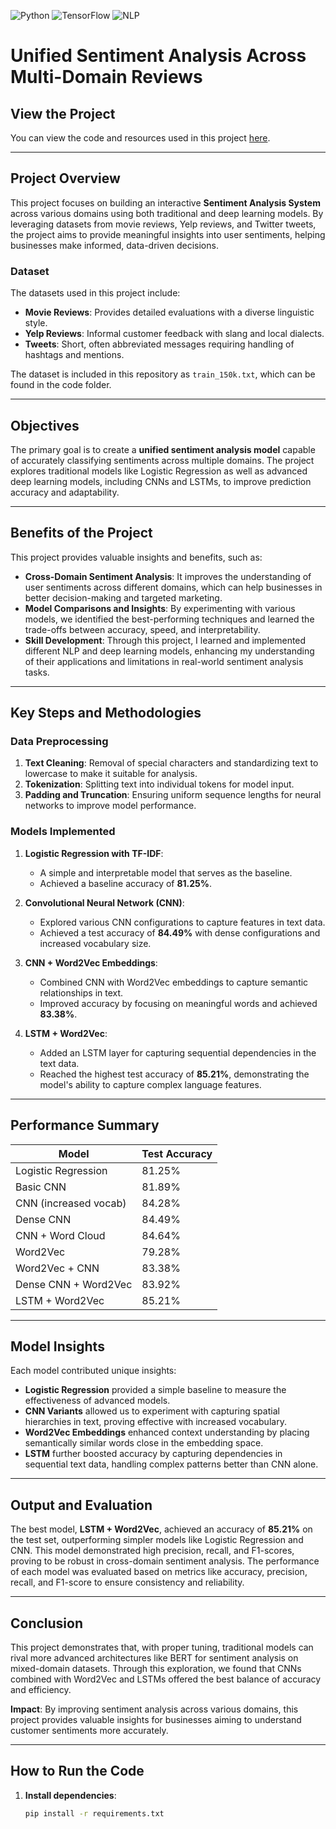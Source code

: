 ![Python](https://img.shields.io/badge/Python-3.x-blue.svg)
![TensorFlow](https://img.shields.io/badge/TensorFlow-2.x-orange.svg)
![NLP](https://img.shields.io/badge/NLP-Sentiment%20Analysis-green.svg)

# Unified Sentiment Analysis Across Multi-Domain Reviews

## View the Project
You can view the code and resources used in this project [here](https://github.com/ys2403/Unified-Sentiment-Analysis-Across-Multi-Domain-Reviews).

---

## Project Overview

This project focuses on building an interactive **Sentiment Analysis System** across various domains using both traditional and deep learning models. By leveraging datasets from movie reviews, Yelp reviews, and Twitter tweets, the project aims to provide meaningful insights into user sentiments, helping businesses make informed, data-driven decisions.

### Dataset

The datasets used in this project include:
- **Movie Reviews**: Provides detailed evaluations with a diverse linguistic style.
- **Yelp Reviews**: Informal customer feedback with slang and local dialects.
- **Tweets**: Short, often abbreviated messages requiring handling of hashtags and mentions.

The dataset is included in this repository as `train_150k.txt`, which can be found in the code folder.

---

## Objectives

The primary goal is to create a **unified sentiment analysis model** capable of accurately classifying sentiments across multiple domains. The project explores traditional models like Logistic Regression as well as advanced deep learning models, including CNNs and LSTMs, to improve prediction accuracy and adaptability.

---

## Benefits of the Project

This project provides valuable insights and benefits, such as:
- **Cross-Domain Sentiment Analysis**: It improves the understanding of user sentiments across different domains, which can help businesses in better decision-making and targeted marketing.
- **Model Comparisons and Insights**: By experimenting with various models, we identified the best-performing techniques and learned the trade-offs between accuracy, speed, and interpretability.
- **Skill Development**: Through this project, I learned and implemented different NLP and deep learning models, enhancing my understanding of their applications and limitations in real-world sentiment analysis tasks.

---

## Key Steps and Methodologies

### Data Preprocessing

1. **Text Cleaning**: Removal of special characters and standardizing text to lowercase to make it suitable for analysis.
2. **Tokenization**: Splitting text into individual tokens for model input.
3. **Padding and Truncation**: Ensuring uniform sequence lengths for neural networks to improve model performance.

### Models Implemented

1. **Logistic Regression with TF-IDF**:
   - A simple and interpretable model that serves as the baseline.
   - Achieved a baseline accuracy of **81.25%**.

2. **Convolutional Neural Network (CNN)**:
   - Explored various CNN configurations to capture features in text data.
   - Achieved a test accuracy of **84.49%** with dense configurations and increased vocabulary size.

3. **CNN + Word2Vec Embeddings**:
   - Combined CNN with Word2Vec embeddings to capture semantic relationships in text.
   - Improved accuracy by focusing on meaningful words and achieved **83.38%**.

4. **LSTM + Word2Vec**:
   - Added an LSTM layer for capturing sequential dependencies in the text data.
   - Reached the highest test accuracy of **85.21%**, demonstrating the model's ability to capture complex language features.

---

## Performance Summary

| Model                  | Test Accuracy |
|------------------------|---------------|
| Logistic Regression    | 81.25%        |
| Basic CNN              | 81.89%        |
| CNN (increased vocab)  | 84.28%        |
| Dense CNN              | 84.49%        |
| CNN + Word Cloud       | 84.64%        |
| Word2Vec               | 79.28%        |
| Word2Vec + CNN         | 83.38%        |
| Dense CNN + Word2Vec   | 83.92%        |
| LSTM + Word2Vec        | 85.21%        |

---

## Model Insights

Each model contributed unique insights:
- **Logistic Regression** provided a simple baseline to measure the effectiveness of advanced models.
- **CNN Variants** allowed us to experiment with capturing spatial hierarchies in text, proving effective with increased vocabulary.
- **Word2Vec Embeddings** enhanced context understanding by placing semantically similar words close in the embedding space.
- **LSTM** further boosted accuracy by capturing dependencies in sequential text data, handling complex patterns better than CNN alone.

---

## Output and Evaluation

The best model, **LSTM + Word2Vec**, achieved an accuracy of **85.21%** on the test set, outperforming simpler models like Logistic Regression and CNN. This model demonstrated high precision, recall, and F1-scores, proving to be robust in cross-domain sentiment analysis. The performance of each model was evaluated based on metrics like accuracy, precision, recall, and F1-score to ensure consistency and reliability.

---

## Conclusion

This project demonstrates that, with proper tuning, traditional models can rival more advanced architectures like BERT for sentiment analysis on mixed-domain datasets. Through this exploration, we found that CNNs combined with Word2Vec and LSTMs offered the best balance of accuracy and efficiency.

**Impact**: By improving sentiment analysis across various domains, this project provides valuable insights for businesses aiming to understand customer sentiments more accurately.

---

## How to Run the Code

1. **Install dependencies**: 
   ```bash
   pip install -r requirements.txt
